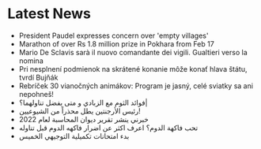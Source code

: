# Latest News
-  President Paudel expresses concern over &#039;empty villages&#039;
-  Marathon of over Rs 1.8 million prize in Pokhara from Feb 17
-  Mario De Sclavis sarà il nuovo comandante dei vigili. Gualtieri verso la nomina
-  Pri nesplnení podmienok na skrátené konanie môže konať hlava štátu, tvrdí Bujňák
-  Rebríček 30 vianočných animákov: Program je jasný, celé sviatky sa ani nepohneš!
-  فوائد الثوم مع الزبادي و متى يفضل تناولهما؟|
-  رئيس الأرجنتين يطل محذراً من الشيوعيين!
-  خبرني ينشر تقرير ديوان المحاسبة لعام 2022
-  تحب فاكهة الدوم؟ اعرف اكثر عن اضرار فاكهه الدوم قبل تناوله
-  بدء امتحانات تكميلية التوجيهي الخميس

